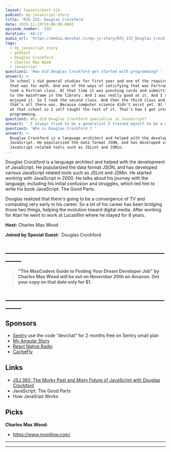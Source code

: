 ```yaml
---
layout: layouts/post.njk
podcast: my-javascript-story
title: 'MJS 132: Douglas Crockford'
date: 2019-11-19T10:00:00.000Z
episode_number: '132'
duration: '44:11'
audio_url: 'https://media.devchat.tv/my-js-story/MJS_132_Douglas_Crockford.mp3'
tags:
  - my_javascript_story
  - podcast
  - Douglas Crockford
  - Charles Max Wood
  - javascript
question1: 'How did Douglas Crockford get started with programming? '
answer1: >-
  In school i did general studies for first year and one of the requirements for
  that was for math. And one of the ways of satisfying that was Fortran. So I
  took a Fortran class. At that time it was punching cards and submitting them
  to the mainframe in the library. And I was really good at it. And I really
  enjoyed it. So I took the second class. And then the third class and then
  that's all there was. Because computer science didn't exist yet. At least not
  at that school so I self taught the rest of it. That's how I got into
  programming.
question2: Why did Douglas Crockford specialize in JavaScript?
answer2: ' I always tried to be a generalist I trained myself to be a generalist, but I''m best known as being a specialist in something that I would never picked. I never wanted to be the JavaScript guy right I ever had a campaign. This is how I can take over the JavaScript field, I can get in front of this thing. It was never liked that.'
question3: 'Who is Douglas Crockford ? '
answer3: >-
  Douglas Crockford is a language architect and helped with the development of
  JavaScript. He popularized the data format JSON, and has developed various
  JavaScript related tools such as JSLint and JSMin.
---
```

Douglas Crockford is a language architect and helped with the development of JavaScript. He popularized the data format JSON, and has developed various JavaScript related tools such as JSLint and JSMin. He started working with JavaScript in 2000. He talks about his journey with the language, including his initial confusion and struggles, which led him to write his book JavaScript: The Good Parts.

Douglas realized that there's going to be a convergence of TV and computing very early in his career. So a lot of his career has been bridging those two things, helping the evolution toward digital media. After working for Atari he went to work at Lucasfilm where he stayed for 8 years.

**Host:** Charles Max Wood

**Joined by Special Guest:**  Douglas Crockford

## **\_\_\_\_\_\_\_\_\_\_\_\_\_\_\_\_\_\_\_\_\_\_\_\_\_\_\_\_\_\_\_\_\_\_\_\_\_\_\_\_\_\_\_\_\_\_\_\_\_\_\_\_\_\__**

> **"The MaxCoders Guide to Finding Your Dream Developer Job" by Charles Max Wood will be out on November 20th on Amazon.  Get your copy on that date only for $1.**

## **\_\_\_\_\_\_\_\_\_\_\_\_\_\_\_\_\_\_\_\_\_\_\_\_\_\_\_\_\_\_\_\_\_\_\_\_\_\_\_\_\_\_\_\_\_\_\_\_\_\_\_\_\_\__**

## Sponsors

* [Sentry](https://sentry.io/) use the code “devchat” for 2 months free on Sentry small plan
* [My Angular Story](https://devchat.tv/my-angular-story/)
* [React Native Radio](https://devchat.tv/react-native-radio/)
* [CacheFly](https://www.cachefly.com/)

## Links

* [JSJ 392: The Murky Past and Misty Future of JavaScript with Douglas Crockford](https://devchat.tv/js-jabber/jsj-392-the-murky-past-and-misty-future-of-javascript-with-douglas-crockford/)
* JavaScript: The Good Parts
* How JavaSript Works

## Picks

**Charles Max Wood:**

* <https://www.mypillow.com/>

- - -

- - -
